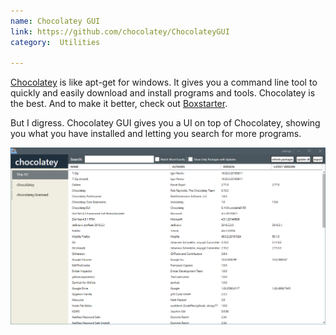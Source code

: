 ```yaml
---
name: Chocolatey GUI
link: https://github.com/chocolatey/ChocolateyGUI
category:  Utilities

---
```


[Chocolatey](http://chocolatey.org) is like apt-get for windows.
It gives you a command line tool to quickly and easily download and install
programs and tools.  Chocolatey is the best.
And to make it better, check out [Boxstarter](http://boxstarter.org/).

But I digress.
Chocolatey GUI gives you a UI on top of Chocolatey, showing you what you have
installed and letting you search for more programs.

![Chocolatey GUI](/assets/software/chocolateyGUI.png)